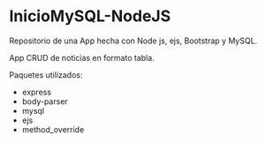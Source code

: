 # InicioMySQL-NodeJS
Repositorio de una App hecha con Node js, ejs, Bootstrap y MySQL.

App CRUD de noticias en formato tabla.

Paquetes utilizados:
* express
* body-parser
* mysql
* ejs
* method_override

